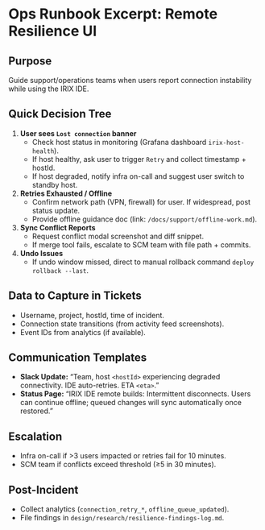 # Ops Runbook Excerpt: Remote Resilience UI

## Purpose
Guide support/operations teams when users report connection instability while using the IRIX IDE.

## Quick Decision Tree
1. **User sees `Lost connection` banner**
   - Check host status in monitoring (Grafana dashboard `irix-host-health`).
   - If host healthy, ask user to trigger `Retry` and collect timestamp + hostId.
   - If host degraded, notify infra on-call and suggest user switch to standby host.
2. **Retries Exhausted / Offline**
   - Confirm network path (VPN, firewall) for user. If widespread, post status update.
   - Provide offline guidance doc (link: `/docs/support/offline-work.md`).
3. **Sync Conflict Reports**
   - Request conflict modal screenshot and diff snippet.
   - If merge tool fails, escalate to SCM team with file path + commits.
4. **Undo Issues**
   - If undo window missed, direct to manual rollback command `deploy rollback --last`.

## Data to Capture in Tickets
- Username, project, hostId, time of incident.
- Connection state transitions (from activity feed screenshots).
- Event IDs from analytics (if available).

## Communication Templates
- **Slack Update:** “Team, host `<hostId>` experiencing degraded connectivity. IDE auto-retries. ETA `<eta>`.”
- **Status Page:** “IRIX IDE remote builds: Intermittent disconnects. Users can continue offline; queued changes will sync automatically once restored.”

## Escalation
- Infra on-call if >3 users impacted or retries fail for 10 minutes.
- SCM team if conflicts exceed threshold (≥5 in 30 minutes).

## Post-Incident
- Collect analytics (`connection_retry_*`, `offline_queue_updated`).
- File findings in `design/research/resilience-findings-log.md`.
